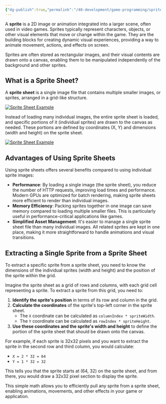 ```yaml
---
{"dg-publish":true,"permalink":"/40-development/game-programming/sprites/","title":"Sprites","noteIcon":"","created":"2024.09.02 16:19","updated":"2024.09.09 16:53"}
---
```



A **sprite** is a 2D image or animation integrated into a larger scene, often used in video games. Sprites typically represent characters, objects, or other visual elements that move or change within the game. They are the building blocks for creating dynamic visual experiences, providing a way to animate movement, actions, and effects on screen.

Sprites are often stored as rectangular images, and their visual contents are drawn onto a canvas, enabling them to be manipulated independently of the background and other sprites.

## What is a Sprite Sheet?

A **sprite sheet** is a single image file that contains multiple smaller images, or sprites, arranged in a grid-like structure.

[![Sprite Sheet Example](@assets/concepts/sprites/sprite-sheet.png)](https://kenney.nl/media/pages/assets/tiny-battle/52c96cc3ff-1691487569/preview.png)

Instead of loading many individual images, the entire sprite sheet is loaded, and specific portions of it (individual sprites) are drawn to the canvas as needed. These portions are defined by coordinates (X, Y) and dimensions (width and height) on the sprite sheet.

[![Sprite Sheet Example](@assets/concepts/sprites/map.png)](https://kenney.nl/media/pages/assets/tiny-battle/96a9e8d2b6-1691487572/sample.png)

## Advantages of Using Sprite Sheets

Using sprite sheets offers several benefits compared to using individual sprite images:

-   **Performance**: By loading a single image (the sprite sheet), you reduce the number of HTTP requests, improving load times and performance. Modern GPUs are optimized for batch rendering, making sprite sheets more efficient to render than individual images.
-   **Memory Efficiency**: Packing sprites together in one image can save memory compared to loading multiple smaller files. This is particularly useful in performance-critical applications like games.
-   **Simplified Asset Management**: It's easier to manage a single sprite sheet file than many individual images. All related sprites are kept in one place, making it more straightforward to handle animations and visual transitions.

## Extracting a Single Sprite from a Sprite Sheet

To extract a specific sprite from a sprite sheet, you need to know the dimensions of the individual sprites (width and height) and the position of the sprite within the grid.

Imagine the sprite sheet as a grid of rows and columns, with each grid cell representing a sprite. To extract a sprite from this grid, you need to:

1. **Identify the sprite's position** in terms of its row and column in the grid.
2. **Calculate the coordinates** of the sprite's top-left corner in the sprite sheet.
    - The `X` coordinate can be calculated as `columnIndex * spriteWidth`.
    - The `Y` coordinate can be calculated as `rowIndex * spriteHeight`.
3. **Use these coordinates and the sprite's width and height** to define the portion of the sprite sheet that should be drawn onto the canvas.

For example, if each sprite is 32x32 pixels and you want to extract the sprite in the second row and third column, you would calculate:

-   `X = 2 * 32 = 64`
-   `Y = 1 * 32 = 32`

This tells you that the sprite starts at (64, 32) on the sprite sheet, and from there, you would draw a 32x32 pixel section to display the sprite.

This simple math allows you to efficiently pull any sprite from a sprite sheet, enabling animations, movements, and other effects in your game or application.
